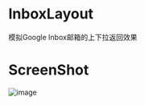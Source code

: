 # InboxLayout
模拟Google Inbox邮箱的上下拉返回效果



# ScreenShot
![image](https://raw.githubusercontent.com/zhaozhentao/InboxLayout/master/screenshot/demo.gif)


